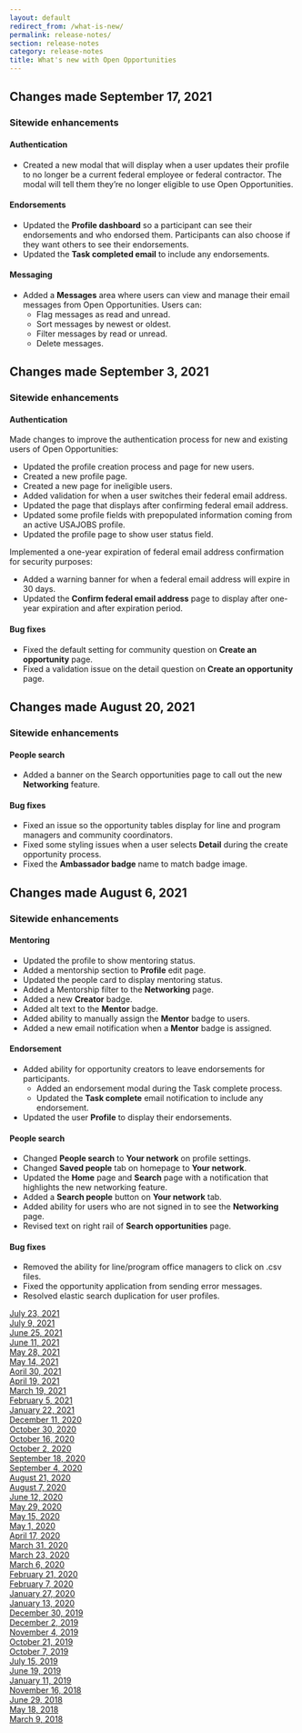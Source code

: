 ```yaml
---
layout: default
redirect_from: /what-is-new/
permalink: release-notes/
section: release-notes
category: release-notes
title: What's new with Open Opportunities
---
```


## Changes made September 17, 2021
### Sitewide enhancements
#### Authentication

* Created a new modal that will display when a user updates their profile to no longer be a current federal employee or federal contractor. The modal will tell them they’re no longer eligible to use Open Opportunities.

#### Endorsements

* Updated the **Profile dashboard** so a participant can see their endorsements and who endorsed them. Participants can also choose if they want others to see their endorsements.
* Updated the **Task completed email** to include any endorsements.

#### Messaging

* Added a **Messages** area where users can view and manage their email messages from Open Opportunities.  Users can:
  * Flag messages as read and unread.
  * Sort messages by newest or oldest.
  * Filter messages by read or unread.
  * Delete messages.

## Changes made September 3, 2021
### Sitewide enhancements
#### Authentication

Made changes to improve the authentication process for new and existing users of Open Opportunities:

* Updated the profile creation process and page for new users.
* Created a new profile page.
* Created a new page for ineligible users.
* Added validation for when a user switches their federal email address.
* Updated the page that displays after confirming federal email address.
* Updated some profile fields with prepopulated information coming from an active USAJOBS profile. 
* Updated the profile page to show user status field.

Implemented a one-year expiration of federal email address confirmation for security purposes:

* Added a warning banner for when a federal email address will expire in 30 days.
* Updated the **Confirm federal email address** page to display after one-year expiration and after expiration period.

#### Bug fixes

* Fixed the default setting for community question on **Create an opportunity** page.
* Fixed a validation issue on the detail question on **Create an opportunity** page.

## Changes made August 20, 2021
### Sitewide enhancements
#### People search

* Added a banner on the Search opportunities page to call out the new **Networking** feature.  

#### Bug fixes

* Fixed an issue so the opportunity tables display for line and program managers and community coordinators.
* Fixed some styling issues when a user selects **Detail** during the create opportunity process.
* Fixed the **Ambassador badge** name to match badge image.  

## Changes made August 6, 2021
### Sitewide enhancements
#### Mentoring

* Updated the profile to show mentoring status.
* Added a mentorship section to **Profile** edit page.
* Updated the people card to display mentoring status.
* Added a Mentorship filter to the **Networking** page.
* Added a new **Creator** badge. 
* Added alt text to the **Mentor** badge. 
* Added ability to manually assign the **Mentor** badge to users. 
* Added a new email notification when a **Mentor** badge is assigned. 

#### Endorsement

* Added ability for opportunity creators to leave endorsements for participants.
  * Added an endorsement modal during the Task complete process. 
  * Updated the **Task complete** email notification to include any endorsement.
* Updated the user **Profile** to display their endorsements. 

#### People search

* Changed **People search** to **Your network** on profile settings.
* Changed **Saved people** tab on homepage to **Your network**.
* Updated the **Home** page and **Search** page with a notification that highlights the new networking feature.
* Added a **Search people** button on **Your network** tab. 
* Added ability for users who are not signed in to see the **Networking** page. 
* Revised text on right rail of **Search opportunities** page. 

#### Bug fixes

* Removed the ability for line/program office managers to click on .csv files.
* Fixed the opportunity application from sending error messages.
* Resolved elastic search duplication for user profiles.

[July 23, 2021](jul-23-2021)  
[July 9, 2021](jul-09-2021)  
[June 25, 2021](jun-25-2021)  
[June 11, 2021](jun-11-2021)  
[May 28, 2021](may-28-2021)  
[May 14, 2021](may-14-2021)  
[Aoril 30, 2021](apr-30-2021)  
[April 19, 2021](apr-19-2021)  
[March 19, 2021](mar-19-2021)  
[February 5, 2021](feb-05-2021)  
[January 22, 2021](jan-22-2021)  
[December 11, 2020](dec-11-2020)  
[October 30, 2020](oct-30-2020)  
[October 16, 2020](oct-16-2020)  
[October 2, 2020](oct-02-2020)  
[September 18, 2020](sep-18-2020)  
[September 4, 2020](sep-04-2020)  
[August 21, 2020](aug-21-2020)  
[August 7, 2020](aug-07-2020)  
[June 12, 2020](jun-12-2020)  
[May 29, 2020](may-29-2020)  
[May 15, 2020](may-15-2020)  
[May 1, 2020](may-01-2020)  
[April 17, 2020](apr-17-2020)  
[March 31, 2020](mar-31-2020)  
[March 23, 2020](mar-23-2020)  
[March 6, 2020](mar-06-2020)  
[February 21, 2020](feb-21-2020)  
[February 7, 2020](feb-07-2020/)  
[January 27, 2020](jan-27-2020/)  
[January 13, 2020](jan-13-2020/)  
[December 30, 2019](dec-30-2019/)  
[December 2, 2019](dec-02-2019/)  
[November 4, 2019](nov-04-2019/)  
[October 21, 2019](oct-21-2019/)  
[October 7, 2019](oct-07-2019/)  
[July 15, 2019](jul-15-2019/)  
[June 19, 2019](june-19-2019/)  
[January 11, 2019](jan-11-2019/)  
[November 16, 2018](nov-16-2018/)  
[June 29, 2018](june-29-2018/)  
[May 18, 2018](may-18-2018/)  
[March 9, 2018](mar-09-2018/)
